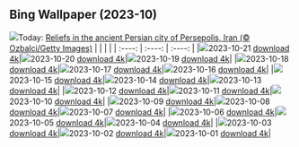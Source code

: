 ## Bing Wallpaper (2023-10)
![](https://global.bing.com/th?id=OHR.PersepolisRelief_EN-GB3727800010_UHD.jpg&w=1000)Today: [Reliefs in the ancient Persian city of Persepolis, Iran (© Ozbalci/Getty Images)](https://global.bing.com/th?id=OHR.PersepolisRelief_EN-GB3727800010_UHD.jpg)
|      |      |      |
| :----: | :----: | :----: |
|![](https://global.bing.com/th?id=OHR.PersepolisRelief_EN-GB3727800010_UHD.jpg&pid=hp&w=384&h=216&rs=1&c=4)2023-10-21 [download 4k](https://global.bing.com/th?id=OHR.PersepolisRelief_EN-GB3727800010_UHD.jpg)|![](https://global.bing.com/th?id=OHR.PygmySloth_EN-GB3183827420_UHD.jpg&pid=hp&w=384&h=216&rs=1&c=4)2023-10-20 [download 4k](https://global.bing.com/th?id=OHR.PygmySloth_EN-GB3183827420_UHD.jpg)|![](https://global.bing.com/th?id=OHR.WaterLilyVietnam_EN-GB4801163561_UHD.jpg&pid=hp&w=384&h=216&rs=1&c=4)2023-10-19 [download 4k](https://global.bing.com/th?id=OHR.WaterLilyVietnam_EN-GB4801163561_UHD.jpg)|
|![](https://global.bing.com/th?id=OHR.CanaryWharfStation_EN-GB4531967765_UHD.jpg&pid=hp&w=384&h=216&rs=1&c=4)2023-10-18 [download 4k](https://global.bing.com/th?id=OHR.CanaryWharfStation_EN-GB4531967765_UHD.jpg)|![](https://global.bing.com/th?id=OHR.SpreadsheetDay_EN-GB0904502702_UHD.jpg&pid=hp&w=384&h=216&rs=1&c=4)2023-10-17 [download 4k](https://global.bing.com/th?id=OHR.SpreadsheetDay_EN-GB0904502702_UHD.jpg)|![](https://global.bing.com/th?id=OHR.GoldenEnchantments_EN-GB4003650281_UHD.jpg&pid=hp&w=384&h=216&rs=1&c=4)2023-10-16 [download 4k](https://global.bing.com/th?id=OHR.GoldenEnchantments_EN-GB4003650281_UHD.jpg)|
|![](https://global.bing.com/th?id=OHR.AutumnHedgehog_EN-GB3716298220_UHD.jpg&pid=hp&w=384&h=216&rs=1&c=4)2023-10-15 [download 4k](https://global.bing.com/th?id=OHR.AutumnHedgehog_EN-GB3716298220_UHD.jpg)|![](https://global.bing.com/th?id=OHR.RingEclipse_EN-GB2487189935_UHD.jpg&pid=hp&w=384&h=216&rs=1&c=4)2023-10-14 [download 4k](https://global.bing.com/th?id=OHR.RingEclipse_EN-GB2487189935_UHD.jpg)|![](https://global.bing.com/th?id=OHR.ViesteItaly_EN-GB3219865518_UHD.jpg&pid=hp&w=384&h=216&rs=1&c=4)2023-10-13 [download 4k](https://global.bing.com/th?id=OHR.ViesteItaly_EN-GB3219865518_UHD.jpg)|
|![](https://global.bing.com/th?id=OHR.IdahoBarn_EN-GB2947477410_UHD.jpg&pid=hp&w=384&h=216&rs=1&c=4)2023-10-12 [download 4k](https://global.bing.com/th?id=OHR.IdahoBarn_EN-GB2947477410_UHD.jpg)|![](https://global.bing.com/th?id=OHR.JohnDayFossil_EN-GB2645491253_UHD.jpg&pid=hp&w=384&h=216&rs=1&c=4)2023-10-11 [download 4k](https://global.bing.com/th?id=OHR.JohnDayFossil_EN-GB2645491253_UHD.jpg)|![](https://global.bing.com/th?id=OHR.SoprisSunrise_EN-GB2329457022_UHD.jpg&pid=hp&w=384&h=216&rs=1&c=4)2023-10-10 [download 4k](https://global.bing.com/th?id=OHR.SoprisSunrise_EN-GB2329457022_UHD.jpg)|
|![](https://global.bing.com/th?id=OHR.EdinburghcityscapeUK_EN-GB5285078030_UHD.jpg&pid=hp&w=384&h=216&rs=1&c=4)2023-10-09 [download 4k](https://global.bing.com/th?id=OHR.EdinburghcityscapeUK_EN-GB5285078030_UHD.jpg)|![](https://global.bing.com/th?id=OHR.OctoClam_EN-GB1518782389_UHD.jpg&pid=hp&w=384&h=216&rs=1&c=4)2023-10-08 [download 4k](https://global.bing.com/th?id=OHR.OctoClam_EN-GB1518782389_UHD.jpg)|![](https://global.bing.com/th?id=OHR.GrizzlyFalls_EN-GB6799572223_UHD.jpg&pid=hp&w=384&h=216&rs=1&c=4)2023-10-07 [download 4k](https://global.bing.com/th?id=OHR.GrizzlyFalls_EN-GB6799572223_UHD.jpg)|
|![](https://global.bing.com/th?id=OHR.TaughannockFalls_EN-GB6398059328_UHD.jpg&pid=hp&w=384&h=216&rs=1&c=4)2023-10-06 [download 4k](https://global.bing.com/th?id=OHR.TaughannockFalls_EN-GB6398059328_UHD.jpg)|![](https://global.bing.com/th?id=OHR.GentooJump_EN-GB5526095211_UHD.jpg&pid=hp&w=384&h=216&rs=1&c=4)2023-10-05 [download 4k](https://global.bing.com/th?id=OHR.GentooJump_EN-GB5526095211_UHD.jpg)|![](https://global.bing.com/th?id=OHR.TarantulaNebula_EN-GB5295234323_UHD.jpg&pid=hp&w=384&h=216&rs=1&c=4)2023-10-04 [download 4k](https://global.bing.com/th?id=OHR.TarantulaNebula_EN-GB5295234323_UHD.jpg)|
|![](https://global.bing.com/th?id=OHR.WhitsundaySwirl_EN-GB4919384667_UHD.jpg&pid=hp&w=384&h=216&rs=1&c=4)2023-10-03 [download 4k](https://global.bing.com/th?id=OHR.WhitsundaySwirl_EN-GB4919384667_UHD.jpg)|![](https://global.bing.com/th?id=OHR.VuittonFoundation_EN-GB4679689515_UHD.jpg&pid=hp&w=384&h=216&rs=1&c=4)2023-10-02 [download 4k](https://global.bing.com/th?id=OHR.VuittonFoundation_EN-GB4679689515_UHD.jpg)|![](https://global.bing.com/th?id=OHR.LakeBledSunrise_EN-GB9672401018_UHD.jpg&pid=hp&w=384&h=216&rs=1&c=4)2023-10-01 [download 4k](https://global.bing.com/th?id=OHR.LakeBledSunrise_EN-GB9672401018_UHD.jpg)|
